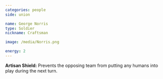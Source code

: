 ```yaml
---
categories: people
side: union

name: George Norris
type: Soldier
nickname: Craftsman

image: /media/Norris.png

energy: 2
---
```


**Artisan Shield:** Prevents the opposing team from putting any humans into play during the next turn.
